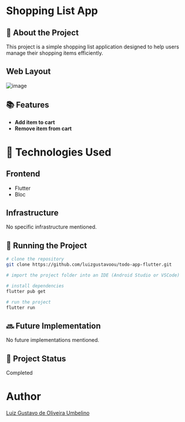 # Shopping List App

## :memo: About the Project
This project is a simple shopping list application designed to help users manage their shopping items efficiently.

## Web Layout
![image](https://github.com/luizgustavoou/Shopping-List/assets/89609312/662be365-6908-4942-ad08-55d34c0acc76)

## :books: Features
* **Add item to cart**
* **Remove item from cart**

# :wrench: Technologies Used
## Frontend
* Flutter
* Bloc

## Infrastructure
No specific infrastructure mentioned.

## :rocket: Running the Project
```bash
# clone the repository
git clone https://github.com/luizgustavoou/todo-app-flutter.git

# import the project folder into an IDE (Android Studio or VSCode)

# install dependencies
flutter pub get

# run the project
flutter run
```

## :soon: Future Implementation
No future implementations mentioned.

## :dart: Project Status
Completed

# Author
<a href="https://github.com/luizgustavoou">Luiz Gustavo de Oliveira Umbelino</a><br>
